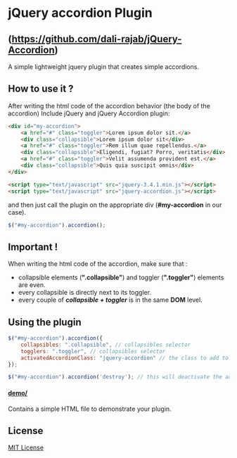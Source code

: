 # jQuery accordion Plugin 
## (https://github.com/dali-rajab/jQuery-Accordion)
A simple lightweight jquery plugin that creates simple accordions.

## How to use it ?

After writing the html code of the accordion behavior (the body of the accordion) Include jQuery and jQuery Accordion plugin:
```html
<div id="my-accordion">
	<a href="#" class="toggler">Lorem ipsum dolor sit.</a>
	<div class="collapsible">Lorem ipsum dolor sit</div>
	<a href="#" class="toggler">Rem illum quae repellendus.</a>
	<div class="collapsible">Eligendi, fugiat? Porro, veritatis</div>
	<a href="#" class="toggler">Velit assumenda provident est.</a>
	<div class="collapsible">Quis quia suscipit omnis</div>
</div>

<script type="text/javascript" src="jquery-3.4.1.min.js"></script>
<script type="text/javascript" src="jquery-accordion.js"></script>
```
and then just call the plugin on the appropriate div (**#my-accordion** in our case).

```javascript
$("#my-accordion").accordion();
```

## Important !
When writing the html code of the accordion, make sure that :
* collapsible elements (**".collapsible"**) and toggler (**".toggler"**) elements are even.
* every collapsible is directly next to its toggler.
* every couple of **_collapsible + toggler_** is in the same **DOM** level.

## Using the plugin
```javascript
$("#my-accordion").accordion({
	collapsibles: ".collapsible", // collapsibles selector
	togglers: ".toggler", // collapsibles selector
	activatedAccordionClass: "jquery-accordion" // the class to add to the accordion when it's activated
});

$("#my-accordion").accordion('destroy'); // this will deactivate the accordion functionality
```

#### [demo/](https://github.com/dali-rajab/jQuery-Accordion/tree/master/demo)

Contains a simple HTML file to demonstrate your plugin.

## License

[MIT License](http://zenorocha.mit-license.org/)